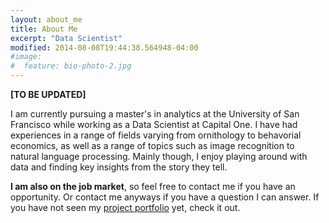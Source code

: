 ```yaml
---
layout: about_me
title: About Me
excerpt: "Data Scientist"
modified: 2014-08-08T19:44:38.564948-04:00
#image:
#  feature: bio-photo-2.jpg
---
```


__[TO BE UPDATED]__

I am currently pursuing a master's in analytics at the University of San Francisco while working as a Data Scientist at Capital One. I have had experiences in a range of fields varying from ornithology to behavorial economics, as well as a range of topics such as image recognition to natural language processing. Mainly though, I enjoy playing around with data and finding key insights from the story they tell. 

__I am also on the job market__, so feel free to contact me if you have an opportunity. Or contact me anyways if you have a question I can answer. If you have not seen my [project portfolio](http://vincentpham1991.github.io/projects/) yet, check it out. 

